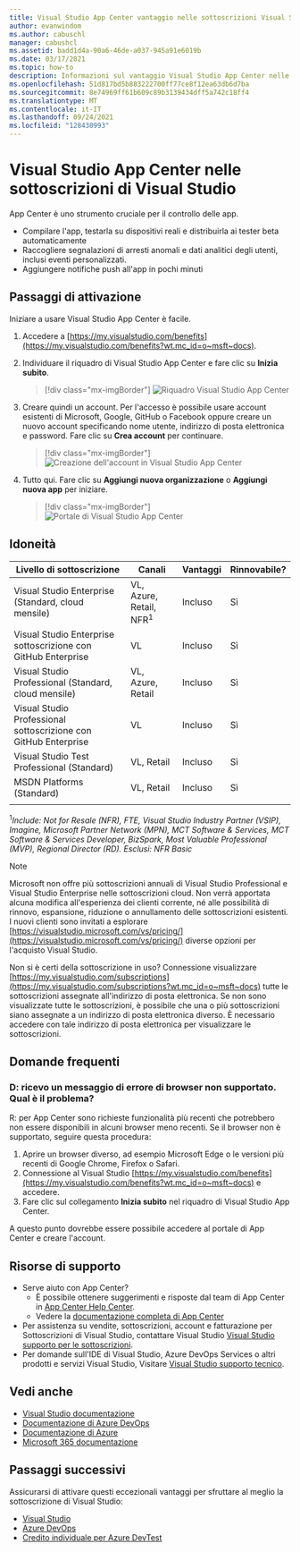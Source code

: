 ```yaml
---
title: Visual Studio App Center vantaggio nelle sottoscrizioni Visual Studio | Microsoft Docs
author: evanwindom
ms.author: cabuschl
manager: cabushcl
ms.assetid: badd1d4a-90a6-46de-a037-945a91e6019b
ms.date: 03/17/2021
ms.topic: how-to
description: Informazioni sul vantaggio Visual Studio App Center nelle sottoscrizioni di Visual Studio.
ms.openlocfilehash: 51d817bd5b883222700ff77ce8f12ea63db6d7ba
ms.sourcegitcommit: 8e74969ff61b609c89b3139434dff5a742c18ff4
ms.translationtype: MT
ms.contentlocale: it-IT
ms.lasthandoff: 09/24/2021
ms.locfileid: "128430993"
---
```

# <a name="visual-studio-app-center-in-visual-studio-subscriptions"></a>Visual Studio App Center nelle sottoscrizioni di Visual Studio

App Center è uno strumento cruciale per il controllo delle app.

- Compilare l'app, testarla su dispositivi reali e distribuirla ai tester beta automaticamente
- Raccogliere segnalazioni di arresti anomali e dati analitici degli utenti, inclusi eventi personalizzati.
- Aggiungere notifiche push all'app in pochi minuti

## <a name="activation-steps"></a>Passaggi di attivazione
Iniziare a usare Visual Studio App Center è facile.
1. Accedere a [https://my.visualstudio.com/benefits](https://my.visualstudio.com/benefits?wt.mc_id=o~msft~docs).

2. Individuare il riquadro di Visual Studio App Center e fare clic su **Inizia subito**.
    > [!div class="mx-imgBorder"]
    > ![Riquadro Visual Studio App Center](_img/vs-app-center/vs-app-center-tile.png "Fare clic su &quot;Introduzione&quot; nel riquadro Visual Studio App Center.")

3. Creare quindi un account.  Per l'accesso è possibile usare account esistenti di Microsoft, Google, GitHub o Facebook oppure creare un nuovo account specificando nome utente, indirizzo di posta elettronica e password.  Fare clic su **Crea account** per continuare.
    > [!div class="mx-imgBorder"]
    > ![Creazione dell'account in Visual Studio App Center](_img/vs-app-center/vs-app-center-create-account.png "Scegliere la modalità di accesso.")

4. Tutto qui.  Fare clic su **Aggiungi nuova organizzazione** o **Aggiungi nuova app** per iniziare.
    > [!div class="mx-imgBorder"]
    > ![Portale di Visual Studio App Center](_img/vs-app-center/vs-app-center-portal.png "È possibile iniziare.  Fare clic su &quot;Aggiungi nuova organizzazione&quot; o &quot;Aggiungi nuova app&quot; per iniziare.")

## <a name="eligibility"></a>Idoneità

| Livello di sottoscrizione                                                 |     Canali                                            | Vantaggi                                                          | Rinnovabile?    |
|--------------------------------------------------------------------|---------------------------------------------------------|------------------------------------------------------------------|---------------|
| Visual Studio Enterprise (Standard, cloud mensile)   | VL, Azure, Retail, NFR<sup>1</sup> | Incluso       |  Sì          |
| Visual Studio Enterprise sottoscrizione con GitHub Enterprise  | VL | Incluso       |  Sì          |
| Visual Studio Professional (Standard, cloud mensile) | VL, Azure, Retail                                       | Incluso                                                            |Sì |
| Visual Studio Professional sottoscrizione con GitHub Enterprise | VL                                      | Incluso                                                            |Sì |
| Visual Studio Test Professional (Standard)                         | VL, Retail                                              | Incluso                                                            |Sì |
| MSDN Platforms (Standard)                                          | VL, Retail                                              | Incluso                                                            |Sì |
||

<sup>1</sup>*Include: Not for Resale (NFR), FTE, Visual Studio Industry Partner (VSIP), Imagine, Microsoft Partner Network (MPN), MCT Software & Services, MCT Software & Services Developer, BizSpark, Most Valuable Professional (MVP), Regional Director (RD).  Esclusi: NFR Basic*  

> [!NOTE]
> Microsoft non offre più sottoscrizioni annuali di Visual Studio Professional e Visual Studio Enterprise nelle sottoscrizioni cloud. Non verrà apportata alcuna modifica all'esperienza dei clienti corrente, né alle possibilità di rinnovo, espansione, riduzione o annullamento delle sottoscrizioni esistenti. I nuovi clienti sono invitati a esplorare [https://visualstudio.microsoft.com/vs/pricing/](https://visualstudio.microsoft.com/vs/pricing/) diverse opzioni per l'acquisto Visual Studio.

Non si è certi della sottoscrizione in uso?  Connessione visualizzare [https://my.visualstudio.com/subscriptions](https://my.visualstudio.com/subscriptions?wt.mc_id=o~msft~docs) tutte le sottoscrizioni assegnate all'indirizzo di posta elettronica. Se non sono visualizzate tutte le sottoscrizioni, è possibile che una o più sottoscrizioni siano assegnate a un indirizzo di posta elettronica diverso.  È necessario accedere con tale indirizzo di posta elettronica per visualizzare le sottoscrizioni.

## <a name="frequently-asked-questions"></a>Domande frequenti

### <a name="q--i-get-an-error-that-my-browser-is-unsupported--whats-wrong"></a>D: ricevo un messaggio di errore di browser non supportato.  Qual è il problema?
R: per App Center sono richieste funzionalità più recenti che potrebbero non essere disponibili in alcuni browser meno recenti.  Se il browser non è supportato, seguire questa procedura:
1. Aprire un browser diverso, ad esempio Microsoft Edge o le versioni più recenti di Google Chrome, Firefox o Safari.
2. Connessione al Visual Studio [https://my.visualstudio.com/benefits](https://my.visualstudio.com/benefits?wt.mc_id=o~msft~docs) e accedere.
3. Fare clic sul collegamento **Inizia subito** nel riquadro di Visual Studio App Center.

A questo punto dovrebbe essere possibile accedere al portale di App Center e creare l'account.

## <a name="support-resources"></a>Risorse di supporto
- Serve aiuto con App Center?
  - È possibile ottenere suggerimenti e risposte dal team di App Center in [App Center Help Center](https://intercom.help/appcenter/).
  - Vedere la [documentazione completa di App Center](/appcenter/)
- Per assistenza su vendite, sottoscrizioni, account e fatturazione per Sottoscrizioni di Visual Studio, contattare Visual Studio [Visual Studio supporto per le sottoscrizioni](https://my.visualstudio.com/gethelp).
- Per domande sull'IDE di Visual Studio, Azure DevOps Services o altri prodotti e servizi Visual Studio,  Visitare [Visual Studio supporto tecnico](https://visualstudio.microsoft.com/support/).

## <a name="see-also"></a>Vedi anche
- [Visual Studio documentazione](/visualstudio/)
- [Documentazione di Azure DevOps](/azure/devops/)
- [Documentazione di Azure](/azure/)
- [Microsoft 365 documentazione](/microsoft-365/)

## <a name="next-steps"></a>Passaggi successivi
Assicurarsi di attivare questi eccezionali vantaggi per sfruttare al meglio la sottoscrizione di Visual Studio:
- [Visual Studio](vs-ide-benefit.md)
- [Azure DevOps](vs-azure-devops.md)
- [Credito individuale per Azure DevTest](vs-azure.md)